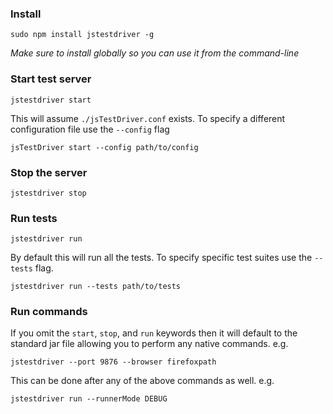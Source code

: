 ### Install

    sudo npm install jstestdriver -g

*Make sure to install globally so you can use it from the command-line*

### Start test server

    jstestdriver start

This will assume `./jsTestDriver.conf` exists. To specify a different configuration file use the `--config` flag

    jsTestDriver start --config path/to/config

### Stop the server

    jstestdriver stop

### Run tests

    jstestdriver run

By default this will run all the tests. To specify specific test suites use the `--tests` flag.

    jstestdriver run --tests path/to/tests

### Run commands

If you omit the `start`, `stop`, and `run` keywords then it will default to the standard jar file allowing you to perform any native commands. e.g.

    jstestdriver --port 9876 --browser firefoxpath

This can be done after any of the above commands as well. e.g.

    jstestdriver run --runnerMode DEBUG
